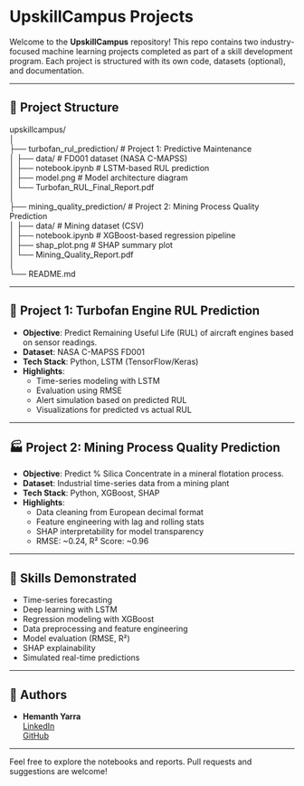 # UpskillCampus Projects

Welcome to the **UpskillCampus** repository! This repo contains two industry-focused machine learning projects completed as part of a skill development program. Each project is structured with its own code, datasets (optional), and documentation.

---

## 📁 Project Structure
upskillcampus/  
│  
├── turbofan_rul_prediction/ # Project 1: Predictive Maintenance  
│ ├── data/ # FD001 dataset (NASA C-MAPSS)  
│ ├── notebook.ipynb # LSTM-based RUL prediction  
│ ├── model.png # Model architecture diagram  
│ └── Turbofan_RUL_Final_Report.pdf  
│  
├── mining_quality_prediction/ # Project 2: Mining Process Quality Prediction  
│ ├── data/ # Mining dataset (CSV)  
│ ├── notebook.ipynb # XGBoost-based regression pipeline  
│ ├── shap_plot.png # SHAP summary plot    
│ └── Mining_Quality_Report.pdf   
│  
└── README.md  


---

## 🚀 Project 1: Turbofan Engine RUL Prediction

- **Objective**: Predict Remaining Useful Life (RUL) of aircraft engines based on sensor readings.
- **Dataset**: NASA C-MAPSS FD001
- **Tech Stack**: Python, LSTM (TensorFlow/Keras)
- **Highlights**:
  - Time-series modeling with LSTM
  - Evaluation using RMSE
  - Alert simulation based on predicted RUL
  - Visualizations for predicted vs actual RUL

---

## 🏭 Project 2: Mining Process Quality Prediction

- **Objective**: Predict % Silica Concentrate in a mineral flotation process.
- **Dataset**: Industrial time-series data from a mining plant
- **Tech Stack**: Python, XGBoost, SHAP
- **Highlights**:
  - Data cleaning from European decimal format
  - Feature engineering with lag and rolling stats
  - SHAP interpretability for model transparency
  - RMSE: ~0.24, R² Score: ~0.96

---

## 🧠 Skills Demonstrated

- Time-series forecasting
- Deep learning with LSTM
- Regression modeling with XGBoost
- Data preprocessing and feature engineering
- Model evaluation (RMSE, R²)
- SHAP explainability
- Simulated real-time predictions

---

## 🔗 Authors

- **Hemanth Yarra**  
  [LinkedIn](https://www.linkedin.com/in/hemanth-yarra-5a1775305)  
  [GitHub](https://github.com/Yarra-Hemanth)

---

Feel free to explore the notebooks and reports. Pull requests and suggestions are welcome!


